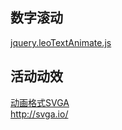 ## 数字滚动
[jquery.leoTextAnimate.js](http://www.youhutong.com/index.php/yanshi/index/426.html)

## 活动动效

[动画格式SVGA](https://codechina.csdn.net/mirrors/yyued/svgaplayer-web?utm_source=csdn_github_accelerator)  
http://svga.io/

